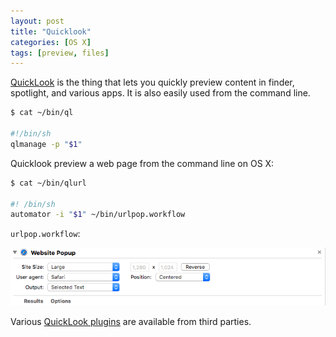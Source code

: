 ```yaml
---
layout: post
title: "Quicklook"
categories: [OS X]
tags: [preview, files]
---
```


[QuickLook](https://en.wikipedia.org/wiki/Quick_Look) is the thing that lets you quickly preview content in finder, spotlight, and various apps. It is also easily used from the command line.

<!--more-->

```bash
$ cat ~/bin/ql

#!/bin/sh
qlmanage -p "$1"
```

Quicklook preview a web page from the command line on OS X:

```bash
$ cat ~/bin/qlurl

#! /bin/sh
automator -i "$1" ~/bin/urlpop.workflow
```

``urlpop.workflow``:

![urlpop.workflow](../images/website-popup-automator.png)

Various [QuickLook plugins](http://www.quicklookplugins.com/) are available from third parties.
